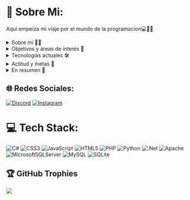 # 💫 Sobre Mi:
Aqui empeiza mi viaje por el mundo de la programacion💻🚀🌟

<details>   
    <summary> Sobre mí 🧑‍💻<br> </summary>
    Buenas! Soy Carles tengo 18 años y actualmente estoy inmerso en el emocionante mundo del Desarrollo de Aplicaciones Web 👨‍💻, aunque las aplicaciones web no sean mi  pasion trato de atravesar este camino con un enfoque en mejorar constantemente y expandir mis habilidades. Soy un apasionado de la tecnología, desde pequeño siempre me ha   encantado trastear con aparatos electronicos, siempre he tratado mas que de aprender a usar las herramientas que el mundo me daba a intentar entender el como habian  llegado esas herramientas a crearse, siempre he soñado con estudiar fisica pero cada dia que pasa pienso que la programacion es mas mi lugar, antes de emprender este    viaje empece con la electronica, aunque no consegui hacer gran cosa aprendi y aproveche la experiencia lo mas posible, gracias a eso he aprendido como funcionan las   herramientas que usamos para programar, jugar, comunicarnos y que dia a dia nos facilitan mas la vida, ahora inmerso en este viaje busco entender como funcionan las  aplicaciones que nos ayudan tanto y busco ser capaz de crear mis propias y unicas aplicaciones que sean capaces de ayudarme en el dia a dia tanto a mi como al resto del     mundo, por el momento estoy formandome pero poco a poco voy consiguiendo mejorar y mejorar, aprender y aprender y poco a poco sere capaz de desarrollar la aplicacion que   sera capaz de ayudar al mundo entero, se que no sera facil pero gracias a todas las personas que han pasado por mi vida y con las que voy a tener el placer de compartir  este camino sere capaz de lograrlo, por las que han pasado y pasaran<br>
</details>
<details>
   <summary> Objetivos y áreas de interés 🚀<br> </summary>
Inicie hace aproximadamente 4 meses ⏳, he intentado explorar campos como Inteligencia Artificial 🤖 (Mi pasion) y Big Data 📊 (Un campo que me parece fascinante). Al explorar estos mundos me di cuenta de lo que pueden llegar a albergar, son como un planeta inexplorado a la espera de que la persona correcta con el equipo correcto sea capaz de explotar su potencial al maximo, he intentado probar otros campos como el desarrollo de videojuegos y la programacion web, pero nada me ha podido interesar mas que el intentar recrear el pensamiento dentro de un ordenador, es algo fascinante que espero algun dia poder conseguir.<br>
</details>
<details>
    <summary> Tecnologías actuales 🛠️<br> </summary>
Actualmente como ya he dicho me encuentro inmerso en el aprendizaje de C# and JavaScript(Secundario), buscando construir una base sólida para el desarrollo de futuras aplicaciones y/o alghoritmos(Otro de mis temas preferidos). Además, tengo una pequeña base en Python 🐍 pero en caso de necesitar mejorar en esto o en cualquier leguaj no tendre problemas y trabajare dia a dia para llegar al nivel requerido y mas.<br>
</details>
<details>
    <summary> Actitud y metas 🎯<br> </summary>
Soy una persona ambiciosa, apasionada y adaptable. Mi enfoque es convertirme en el mejor programador que pueda llegar a ser, como todos tengo unas limitaciones y espero algun dia poder llegar a descubrirlas. La programación no es solo una habilidad para mí, es una obsesión. Mi deseo constante de aprender y mejorar me impulsa a buscar oportunidades para crecer como programador y desarrollador.<br>
</details>
<details>
    <summary> En resumen 🌟<br> </summary>
Estoy aquí para aprender, colaborar y crecer. Siempre estoy abierto a nuevas oportunidades y ansioso por conectarme con personas que comparten mi pasión por la programación. ¡Este viaje se empieza pero nunca termina, cuanto mas te sumerges mas hondo se vuelve, espero algun dia encontrar el final, y superarlo! 🚀✨
</details>

## 🌐 Redes Sociales:
[![Discord](https://img.shields.io/badge/Discord-%237289DA.svg?logo=discord&logoColor=white)](https://discord.gg/Rao00) [![Instagram](https://img.shields.io/badge/Instagram-%23E4405F.svg?logo=Instagram&logoColor=white)](https://instagram.com/Rao00_aaa) 

# 💻 Tech Stack:
![C#](https://img.shields.io/badge/c%23-%23239120.svg?style=for-the-badge&logo=csharp&logoColor=white) ![CSS3](https://img.shields.io/badge/css3-%231572B6.svg?style=for-the-badge&logo=css3&logoColor=white) ![JavaScript](https://img.shields.io/badge/javascript-%23323330.svg?style=for-the-badge&logo=javascript&logoColor=%23F7DF1E) ![HTML5](https://img.shields.io/badge/html5-%23E34F26.svg?style=for-the-badge&logo=html5&logoColor=white) ![PHP](https://img.shields.io/badge/php-%23777BB4.svg?style=for-the-badge&logo=php&logoColor=white) ![Python](https://img.shields.io/badge/python-3670A0?style=for-the-badge&logo=python&logoColor=ffdd54) ![.Net](https://img.shields.io/badge/.NET-5C2D91?style=for-the-badge&logo=.net&logoColor=white) ![Apache](https://img.shields.io/badge/apache-%23D42029.svg?style=for-the-badge&logo=apache&logoColor=white) ![MicrosoftSQLServer](https://img.shields.io/badge/Microsoft%20SQL%20Server-CC2927?style=for-the-badge&logo=microsoft%20sql%20server&logoColor=white) ![MySQL](https://img.shields.io/badge/mysql-%2300000f.svg?style=for-the-badge&logo=mysql&logoColor=white) ![SQLite](https://img.shields.io/badge/sqlite-%2307405e.svg?style=for-the-badge&logo=sqlite&logoColor=white)

## 🏆 GitHub Trophies
![](https://github-profile-trophy.vercel.app/?username=Rao00&theme=radical&no-frame=false&no-bg=false&margin-w=4)